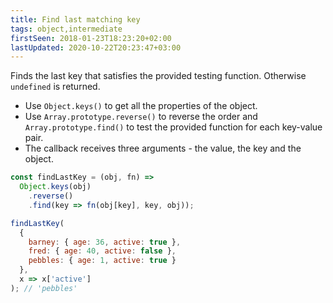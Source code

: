 ```yaml
---
title: Find last matching key
tags: object,intermediate
firstSeen: 2018-01-23T18:23:20+02:00
lastUpdated: 2020-10-22T20:23:47+03:00
---
```


Finds the last key that satisfies the provided testing function.
Otherwise `undefined` is returned.

- Use `Object.keys()` to get all the properties of the object.
- Use `Array.prototype.reverse()` to reverse the order and `Array.prototype.find()` to test the provided function for each key-value pair.
- The callback receives three arguments - the value, the key and the object.

```js
const findLastKey = (obj, fn) =>
  Object.keys(obj)
    .reverse()
    .find(key => fn(obj[key], key, obj));
```

```js
findLastKey(
  {
    barney: { age: 36, active: true },
    fred: { age: 40, active: false },
    pebbles: { age: 1, active: true }
  },
  x => x['active']
); // 'pebbles'
```
